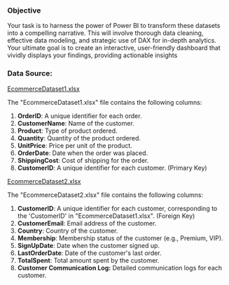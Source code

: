### **Objective**

Your task is to harness the power of Power BI to transform these datasets into a compelling narrative. This will involve thorough data cleaning, effective data modeling, and strategic use of DAX for in-depth analytics. Your ultimate goal is to create an interactive, user-friendly dashboard that vividly displays your findings, providing actionable insights

### **Data Source:**

[EcommerceDataset1.xlsx](https://prod-files-secure.s3.us-west-2.amazonaws.com/d1e1bc70-9ede-4c69-84fd-42c5605803a0/07ec29ab-411b-4b17-a413-27f1fbd798c7/EcommerceDataset1.xlsx)

The "EcommerceDataset1.xlsx" file contains the following columns:

1. **OrderID**: A unique identifier for each order.
2. **CustomerName**: Name of the customer.
3. **Product**: Type of product ordered.
4. **Quantity**: Quantity of the product ordered.
5. **UnitPrice**: Price per unit of the product.
6. **OrderDate**: Date when the order was placed.
7. **ShippingCost**: Cost of shipping for the order.
8. **CustomerID**: A unique identifier for each customer.  (Primary Key)

[EcommerceDataset2.xlsx](https://prod-files-secure.s3.us-west-2.amazonaws.com/d1e1bc70-9ede-4c69-84fd-42c5605803a0/edae67de-d62e-4613-b11a-2749b0a2149b/EcommerceDataset2.xlsx)

The "EcommerceDataset2.xlsx" file contains the following columns:

1. **CustomerID**: A unique identifier for each customer, corresponding to the 'CustomerID' in "EcommerceDataset1.xlsx". (Foreign Key)
2. **CustomerEmail**: Email address of the customer.
3. **Country**: Country of the customer.
4. **Membership**: Membership status of the customer (e.g., Premium, VIP).
5. **SignUpDate**: Date when the customer signed up.
6. **LastOrderDate**: Date of the customer's last order.
7. **TotalSpent**: Total amount spent by the customer.
8. **Customer Communication Log:** Detailed communication logs for each customer.

